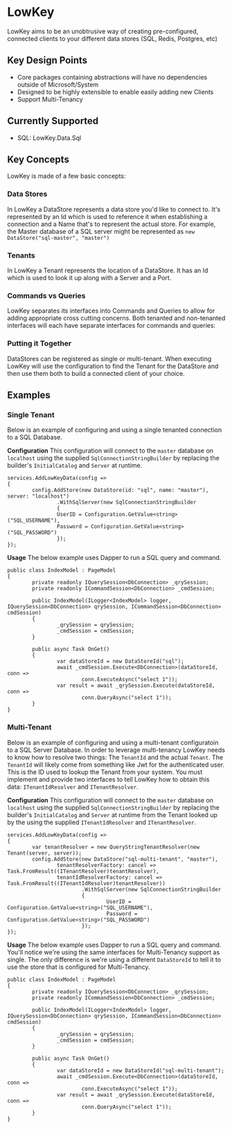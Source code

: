 # LowKey

LowKey aims to be an unobtrusive way of creating pre-configured, connected clients to your different data stores (SQL, Redis, Postgres, etc)

## Key Design Points

* Core packages containing abstractions will have no dependencies outside of Microsoft/System
* Designed to be highly extensible to enable easily adding new Clients
* Support Multi-Tenancy

## Currently Supported

* SQL: LowKey.Data.Sql

## Key Concepts

LowKey is made of a few basic concepts:

### Data Stores

In LowKey a DataStore represents a data store you'd like to connect to. It's represented by an Id which is used to reference it when establishing a connection and a Name that's to represent the actual store. For example, the Master database of a SQL server might be represented as `new DataStore("sql-master", "master")`

### Tenants

In LowKey a Tenant represents the location of a DataStore. It has an Id which is used to look it up along with a Server and a Port.

### Commands vs Queries

LowKey separates its interfaces into Commands and Queries to allow for adding appropriate cross cutting concerns. Both tenanted and non-tenanted interfaces will each have separate interfaces for commands and queries:

### Putting it Together

DataStores can be registered as single or multi-tenant. When executing LowKey will use the configuration to find the Tenant for the DataStore and then use them both to build a connected client of your choice.

## Examples

### Single Tenant

Below is an example of configuring and using a single tenanted connection to a SQL Database.

**Configuration**
This configuration will connect to the `master` database on `localhost` using the supplied `SqlConnectionStringBuilder` by replacing the builder's `InitialCatalog` and `Server` at runtime.

```
services.AddLowKeyData(config => 
{
        config.AddStore(new DataStore(id: "sql", name: "master"), server: "localhost")
                .WithSqlServer(new SqlConnectionStringBuilder
                {
                UserID = Configuration.GetValue<string>("SQL_USERNAME"),
                Password = Configuration.GetValue<string>("SQL_PASSWORD")
                });
});
```

**Usage**
The below example uses Dapper to run a SQL query and command.
```
public class IndexModel : PageModel
{
        private readonly IQuerySession<DbConnection> _qrySession;
        private readonly ICommandSession<DbConnection> _cmdSession;

        public IndexModel(ILogger<IndexModel> logger, IQuerySession<DbConnection> qrySession, ICommandSession<DbConnection> cmdSession)
        {
                _qrySession = qrySession;
                _cmdSession = cmdSession;
        }

        public async Task OnGet()
        {
                var dataStoreId = new DataStoreId("sql");
                await _cmdSession.Execute<DbConnection>(dataStoreId, conn =>
                        conn.ExecuteAsync("select 1"));
                var result = await _qrySession.Execute(dataStoreId, conn =>
                        conn.QueryAsync("select 1"));
        }
}
```

### Multi-Tenant

Below is an example of configuring and using a multi-tenant configuratoin to a SQL Server  Database. In order to leverage multi-tenancy LowKey needs to know how to resolve two things: The `TenantId` and the actual `Tenant`. The `TenantId` will likely come from something like Jwt for the authenticated user. This is the ID used to lookup the Tenant from your system. You must implement and provide two interfaces to tell LowKey how to obtain this data: `ITenantIdResolver` and `ITenantResolver`.

**Configuration**
This configuration will connect to the `master` database on `localhost` using the supplied `SqlConnectionStringBuilder` by replacing the builder's `InitialCatalog` and `Server` at runtime from the Tenant looked up by the using the supplied `ITenantIdResolver` and `ITenantResolver`.

```
services.AddLowKeyData(config => 
{
        var tenantResolver = new QueryStringTenantResolver(new Tenant(server, server));
        config.AddStore(new DataStore("sql-multi-tenant", "master"),
                tenantResolverFactory: cancel => Task.FromResult((ITenantResolver)tenantResolver),
                tenantIdResolverFactory: cancel => Task.FromResult((ITenantIdResolver)tenantResolver))
                        .WithSqlServer(new SqlConnectionStringBuilder
                        {
                                UserID = Configuration.GetValue<string>("SQL_USERNAME"),
                                Password = Configuration.GetValue<string>("SQL_PASSWORD")
                        });
});
```

**Usage**
The below example uses Dapper to run a SQL query and command. You'll notice we're using the same interfaces for Multi-Tenancy support as single. The only difference is we're using a different `DataStoreId` to tell it to use the store that is configured for Multi-Tenancy.

```
public class IndexModel : PageModel
{
        private readonly IQuerySession<DbConnection> _qrySession;
        private readonly ICommandSession<DbConnection> _cmdSession;

        public IndexModel(ILogger<IndexModel> logger, IQuerySession<DbConnection> qrySession, ICommandSession<DbConnection> cmdSession)
        {
                _qrySession = qrySession;
                _cmdSession = cmdSession;
        }

        public async Task OnGet()
        {
                var dataStoreId = new DataStoreId("sql-multi-tenant");
                await _cmdSession.Execute<DbConnection>(dataStoreId, conn =>
                        conn.ExecuteAsync("select 1"));
                var result = await _qrySession.Execute(dataStoreId, conn =>
                        conn.QueryAsync("select 1"));
        }
}
```
